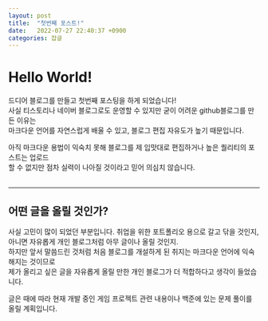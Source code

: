 ```yaml
---
layout: post
title:  "첫번째 포스트!"
date:   2022-07-27 22:40:37 +0900
categories: 잡글
---
```

# Hello World!
드디어 블로그를 만들고 첫번째 포스팅을 하게 되었습니다!<br>
사실 티스토리나 네이버 블로그로도 운영할 수 있지만 굳이 어려운 github블로그를 만든 이유는<br>
마크다운 언어를 자연스럽게 배울 수 있고, 블로그 편집 자유도가 높기 때문입니다.  

아직 마크다운 용법이 익숙치 못해 블로그를 제 입맛대로 편집하거나 높은 퀄리티의 포스트는 업로드<br> 할 수 없지만 점차 실력이 나아질 것이라고 믿어 의심치 않습니다.
<br><br>

---
## 어떤 글을 올릴 것인가?
사실 고민이 많이 되었던 부분입니다. 취업을 위한 포트폴리오 용으로 갈고 닦을 것인지,<br> 아니면 자유롭게 개인 블로그처럼 아무 글이나 올릴 것인지.<br>
하지만 앞서 말씀드린 것처럼 처음 블로그를 개설하게 된 취지는 마크다운 언어에 익숙해지는 것이므로<br> 제가 올리고 싶은 글을 자유롭게 올릴 만한 개인 블로그가 더 적합하다고 생각이 들었습니다. <br>

글은 때에 따라 현재 개발 중인 게임 프로젝트 관련 내용이나 백준에 있는 문제 풀이를 올릴 계획입니다.